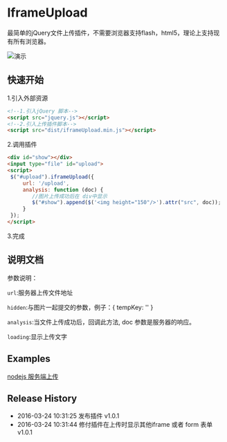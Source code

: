 # IframeUpload

最简单的jQuery文件上传插件，不需要浏览器支持flash，html5，理论上支持现有所有浏览器。

![演示](http://images2015.cnblogs.com/blog/329473/201603/329473-20160324105235198-413611840.gif)

## 快速开始

1.引入外部资源

``` html
<!--1.引入jQuery 脚本-->
<script src="jquery.js"></script>
<!--2.引入上传插件脚本-->
<script src="dist/iframeUpload.min.js"></script>
```
2.调用插件
``` html
<div id="show"></div>
<input type="file" id="upload">
<script>
 $("#upload").iframeUpload({
     url: '/upload',
     analysis: function (doc) {
	    //图片上传成功后在 div中显示
        $("#show").append($('<img height="150"/>').attr("src", doc));
     }
 });
</script>
```
3.完成

## 说明文档

参数说明：

`url`:服务器上传文件地址

`hidden`:与图片一起提交的参数，例子：{ tempKey: '' }

`analysis`:当文件上传成功后，回调此方法, doc 参数是服务器的响应。

`loading`:显示上传文字

## Examples

[nodejs 服务端上传](https://github.com/seamys/iframeUpload/tree/master/example/nodejs)

## Release History

- 2016-03-24 10:31:25 发布插件 v1.0.1
- 2016-03-24 10:31:44 修付插件在上传时显示其他iframe 或者 form 表单 v1.0.1
 
